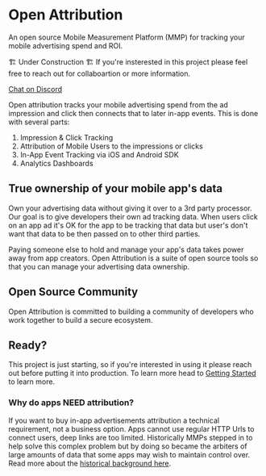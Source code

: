 # Open Attribution

An open source Mobile Measurement Platform (MMP) for tracking your mobile advertising spend and ROI.

🏗️ Under Construction 🏗️
If you're insterested in this project please feel free to reach out for collaboartion or more information.

[Chat on Discord](https://discord.gg/k2XCaXa9)

Open attribution tracks your mobile advertising spend from the ad impression and click then connects that to later in-app events. This is done with several parts:

1. Impression & Click Tracking
2. Attribution of Mobile Users to the impressions or clicks
3. In-App Event Tracking via iOS and Android SDK
4. Analytics Dashboards


## True ownership of your mobile app's data

Own your advertising data without giving it over to a 3rd party processor. Our goal is to give developers their own ad tracking data. When users click on an app ad it's OK for the app to be tracking that data but user's don't want that data to be then passed on to other third parties.

Paying someone else to hold and manage your app's data takes power away from app creators. Open Attribution is a suite of open source tools so that you can manage your advertising data ownership.

## Open Source Community

Open Attribution is committed to building a community of developers who work together to build a secure ecosystem.

## Ready?

This project is just starting, so if you're interested in using it please reach out before putting it into production. To learn more head to [Getting Started](https://openattribution.github.io/open-attribution/getting_started/installation) to learn more.

### Why do apps NEED attribution?

If you want to buy in-app advertisements attribution a technical requirement, not a business option. Apps cannot use regular HTTP Urls to connect users, deep links are too limited. Historically MMPs stepped in to help solve this complex problem but by doing so became the arbiters of large amounts of data that some apps may wish to maintain control over. Read more about the [historical background here](https://openattribution.github.io/open-attribution/about/history).
